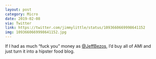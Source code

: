 ```yaml
---
layout: post
category: Micro
date: 2019-02-08
via: Twitter
link: https://twitter.com/jimmylittle/status/1093660669998641152
img: 1093660669998641152.jpg
---
```


If I had as much “fuck you” money as ‪[@JeffBezos](https://twitter.com/JeffBezos)‬, I’d buy all of AMI and just turn it into a hipster food blog.‪
